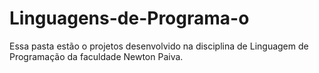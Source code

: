 # Linguagens-de-Programa-o
Essa pasta estão o projetos desenvolvido na disciplina de Linguagem de Programação da faculdade Newton Paiva.
